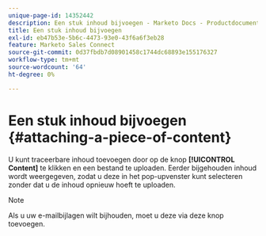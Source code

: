 ```yaml
---
unique-page-id: 14352442
description: Een stuk inhoud bijvoegen - Marketo Docs - Productdocumentatie
title: Een stuk inhoud bijvoegen
exl-id: eb47b53e-5b6c-4473-93e0-43f6a6f3eb28
feature: Marketo Sales Connect
source-git-commit: 0d37fbdb7d08901458c1744dc68893e155176327
workflow-type: tm+mt
source-wordcount: '64'
ht-degree: 0%

---
```


# Een stuk inhoud bijvoegen {#attaching-a-piece-of-content}

U kunt traceerbare inhoud toevoegen door op de knop **[!UICONTROL Content]** te klikken en een bestand te uploaden. Eerder bijgehouden inhoud wordt weergegeven, zodat u deze in het pop-upvenster kunt selecteren zonder dat u de inhoud opnieuw hoeft te uploaden.

>[!NOTE]
>
>Als u uw e-mailbijlagen wilt bijhouden, moet u deze via deze knop toevoegen.
